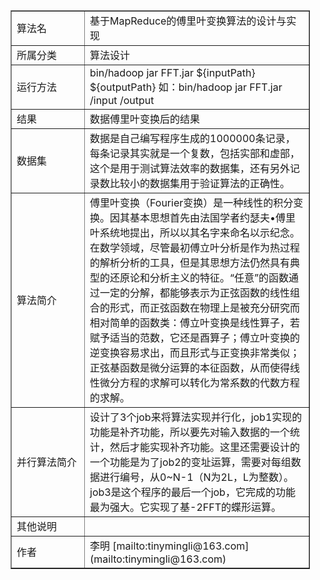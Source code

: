 
<table  border=1 style="align:center;valign：middle;width:95%">
 <tr >
  <td width="100px">算法名
  </td>
  <td>基于MapReduce的傅里叶变换算法的设计与实现
  </td>
 </tr>
 <tr>
  <td>所属分类
  </td>
  <td>算法设计
  </td>
 </tr>
 <tr>
  <td >运行方法
  </td>
  <td >
  bin/hadoop jar FFT.jar ${inputPath} ${outputPath}
如：bin/hadoop jar FFT.jar /input /output

  </td>
 </tr>
  <tr>
  <td >结果
  </td>
  <td >
数据傅里叶变换后的结果

  </td>
 </tr>
  <tr>
  <td >数据集
  </td>
  <td >
数据是自己编写程序生成的1000000条记录，每条记录其实就是一个复数，包括实部和虚部，这个是用于测试算法效率的数据集，还有另外记录数比较小的数据集用于验证算法的正确性。

  </td>
 </tr>
  <tr>
  <td >算法简介
  </td>
  <td >
傅里叶变换（Fourier变换）是一种线性的积分变换。因其基本思想首先由法国学者约瑟夫•傅里叶系统地提出，所以以其名字来命名以示纪念。在数学领域，尽管最初傅立叶分析是作为热过程的解析分析的工具，但是其思想方法仍然具有典型的还原论和分析主义的特征。“任意”的函数通过一定的分解，都能够表示为正弦函数的线性组合的形式，而正弦函数在物理上是被充分研究而相对简单的函数类：傅立叶变换是线性算子，若赋予适当的范数，它还是酉算子；傅立叶变换的逆变换容易求出，而且形式与正变换非常类似；正弦基函数是微分运算的本征函数，从而使得线性微分方程的求解可以转化为常系数的代数方程的求解。

  </td>
 </tr>
  <tr>
  <td >并行算法简介
  </td>
  <td >
设计了3个job来将算法实现并行化，job1实现的功能是补齐功能，所以要先对输入数据的一个统计，然后才能实现补齐功能。这里还需要设计的一个功能是为了job2的变址运算，需要对每组数据进行编号，从0~N-1（N为2L，L为整数）。job3是这个程序的最后一个job，它完成的功能最为强大。它实现了基-2FFT的蝶形运算。

  </td>
 </tr>
  <tr>
  <td >其他说明
  </td>
  <td >
 

  </td>
 </tr>
  <tr>
  <td >作者
  </td>
  <td >
李明 [mailto:tinymingli@163.com](mailto:tinymingli@163.com)

  </td>
 </tr>

</body>